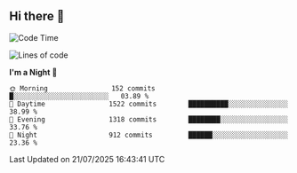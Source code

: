 ## Hi there 👋

<!--
**Wangmerlyn/Wangmerlyn** is a ✨ _special_ ✨ repository because its `README.md` (this file) appears on your GitHub profile.

Here are some ideas to get you started:

- 🔭 I’m currently working on ...
- 🌱 I’m currently learning ...
- 👯 I’m looking to collaborate on ...
- 🤔 I’m looking for help with ...
- 💬 Ask me about ...
- 📫 How to reach me: ...
- 😄 Pronouns: ...
- ⚡ Fun fact: ...
-->
<!--START_SECTION:waka-->
![Code Time](http://img.shields.io/badge/Code%20Time-425%20hrs%203%20mins-blue)

![Lines of code](https://img.shields.io/badge/From%20Hello%20World%20I%27ve%20Written-20.2%20million%20lines%20of%20code-blue)

**I'm a Night 🦉** 

```text
🌞 Morning                152 commits         █░░░░░░░░░░░░░░░░░░░░░░░░   03.89 % 
🌆 Daytime                1522 commits        ██████████░░░░░░░░░░░░░░░   38.99 % 
🌃 Evening                1318 commits        ████████░░░░░░░░░░░░░░░░░   33.76 % 
🌙 Night                  912 commits         ██████░░░░░░░░░░░░░░░░░░░   23.36 % 
```



 Last Updated on 21/07/2025 16:43:41 UTC
<!--END_SECTION:waka-->
